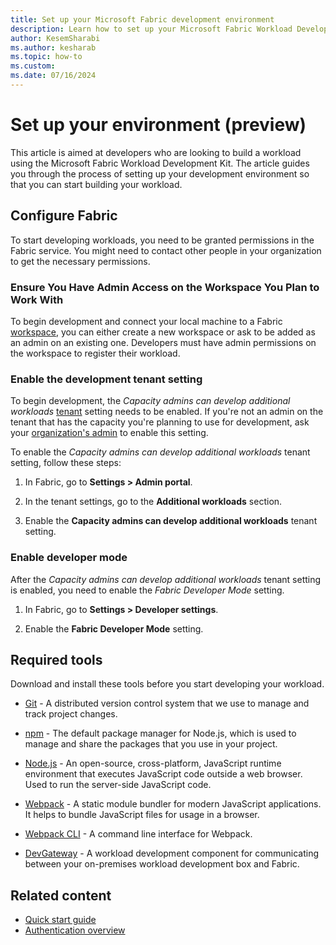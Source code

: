 ```yaml
---
title: Set up your Microsoft Fabric development environment
description: Learn how to set up your Microsoft Fabric Workload Development Kit environment so that you can start developing your workloads.
author: KesemSharabi
ms.author: kesharab
ms.topic: how-to
ms.custom:
ms.date: 07/16/2024
---
```


# Set up your environment (preview)

This article is aimed at developers who are looking to build a workload using the Microsoft Fabric Workload Development Kit. The article guides you through the process of setting up your development environment so that you can start building your workload.

## Configure Fabric

To start developing workloads, you need to be granted permissions in the Fabric service. You might need to contact other people in your organization to get the necessary permissions.

### Ensure You Have Admin Access on the Workspace You Plan to Work With

To begin development and connect your local machine to a Fabric [workspace](../enterprise/licenses.md#workspace), you can either create a new workspace or ask to be added as an admin on an existing one. Developers must have admin permissions on the workspace to register their workload.

### Enable the development tenant setting

To begin development, the *Capacity admins can develop additional workloads* [tenant](../enterprise/licenses.md#tenant) setting needs to be enabled. If you're not an admin on the tenant that has the capacity you're planning to use for development, ask your [organization's admin](../admin/roles.md) to enable this setting.

To enable the *Capacity admins can develop additional workloads* tenant setting, follow these steps:

1. In Fabric, go to **Settings > Admin portal**.

2. In the tenant settings, go to the **Additional workloads** section.

3. Enable the **Capacity admins can develop additional workloads** tenant setting.

### Enable developer mode

After the *Capacity admins can develop additional workloads* tenant setting is enabled, you need to enable the *Fabric Developer Mode* setting.

1. In Fabric, go to **Settings > Developer settings**.

2. Enable the **Fabric Developer Mode** setting.

## Required tools

Download and install these tools before you start developing your workload.

* [Git](https://git-scm.com/downloads) - A distributed version control system that we use to manage and track project changes.

* [npm](https://docs.npmjs.com/downloading-and-installing-node-js-and-npm) - The default package manager for Node.js, which is used to manage and share the packages that you use in your project.

* [Node.js](https://nodejs.org/en/download/) - An open-source, cross-platform, JavaScript runtime environment that executes JavaScript code outside a web browser. Used to run the server-side JavaScript code.

* [Webpack](https://webpack.js.org/guides/installation/) - A static module bundler for modern JavaScript applications. It helps to bundle JavaScript files for usage in a browser.

* [Webpack CLI](https://webpack.js.org/guides/installation) - A command line interface for Webpack.

* [DevGateway](https://go.microsoft.com/fwlink/?linkid=2272516) - A workload development component for communicating between your on-premises workload development box and Fabric.

## Related content

* [Quick start guide](quickstart-sample.md)
* [Authentication overview](./authentication-concept.md)